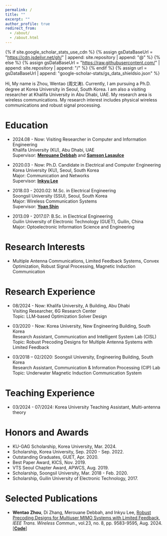 ```yaml
---
permalink: /
title: ""
excerpt: ""
author_profile: true
redirect_from: 
  - /about/
  - /about.html
---
```


{% if site.google_scholar_stats_use_cdn %}
{% assign gsDataBaseUrl = "https://cdn.jsdelivr.net/gh/" | append: site.repository | append: "@" %}
{% else %}
{% assign gsDataBaseUrl = "https://raw.githubusercontent.com/" | append: site.repository | append: "/" %}
{% endif %}
{% assign url = gsDataBaseUrl | append: "google-scholar-stats/gs_data_shieldsio.json" %}

<span class='anchor' id='about-me'></span>

Hi, My name is Zhou, Wentao (周文涛). Currently, I am pursuing a Ph.D. degree at Korea University in Seoul, South Korea. I am also a visiting researcher at Khalifa University in Abu Dhabi, UAE. My research area is wireless communications. My research interest includes physical wireless communications and robust signal processing. 


# Education
- 2024.08 - Now: Visiting Researcher in Computer and Information Engineering  
  Khalifa University (KU), Abu Dhabi, UAE  
  Supervisor: [**Merouane Debbah**](https://www.ku.ac.ae/college-people/merouane-debbah) and [**Samson Lasaulce**](https://www.ku.ac.ae/college-people/samson-lasaulce)

- 2020.03 - Now: Ph.D. Candidate in Electrical and Computer Engineering  
  Korea University (KU), Seoul, South Korea  
  Major: Communication and Networks  
  Supervisor: [**Inkyu Lee**](http://wireless.korea.ac.kr/page/sub0101.php)
  
- 2018.03 - 2020.02: M.Sc. in Electrical Engineering  
  Soongsil University (SSU), Seoul, South Korea  
  Major: Wireless Communication Systems  
  Supervisor: [**Yoan Shin**](https://ieeexplore.ieee.org/author/37279496500)  
  
- 2013.09 - 2017.07: B.Sc. in Electrical Engineering  
  Guilin University of Electronic Technology (GUET), Guilin, China  
  Major: Optoelectronic Information Science and Engineering
  
  
# Research Interests
- Multiple Antenna Communications, Limited Feedback Systems, Convex Optimization, Robust Signal Processing, Magnetic Induction Communication


# Research Experience
- 08/2024 - Now: Khalifa University, A Building, Abu Dhabi  
  Visiting Researcher, 6G Research Center  
  Topic: LLM-based Optimization Solver Design  

- 03/2020 - Now: Korea University, New Engineering Building, South Korea  
  Research Assistant, Communication and Intelligent System Lab (CISL)  
  Topic: Robust Precoding Designs for Multiple Antenna Systems with Limited Feedback

- 03/2018 – 02/2020: Soongsil University, Engineering Building, South Korea  
  Research Assistant, Communication & Information Processing (CIP) Lab  
  Topic: Underwater Magnetic Induction Communication System

# Teaching Experience
- 03/2024 - 07/2024: Korea University 
  Teaching Assistant, Multi-antenna theory

# Honors and Awards
- KU-GAG Scholarship, Korea University, Mar. 2024.
- Scholarship, Korea University, Sep. 2020 - Sep. 2022.
- Outstanding Graduates, GUET, Apr. 2020.
- Best Paper Award, KICS, Nov. 2019.
- VTS Seoul Chapter Award, APWCS, Aug. 2019.
- Scholarship, Soongsil University, Mar. 2018 - Feb. 2020.
- Scholarship, Guilin University of Electronic Technology, 2017.


# Selected Publications
- **Wentao Zhou**, Di Zhang, Merouane Debbah, and Inkyu Lee, [Robust Precoding Designs for Multiuser MIMO Systems with Limited Feedback](https://ieeexplore.ieee.org/document/10438396), *IEEE Trans. Wireless Commun.*, vol.23, no. 8, pp. 9583-9595, Aug. 2024. [[**Code**]](https://github.com/zhouwt612/MIMO-LF-robust-precoding)
